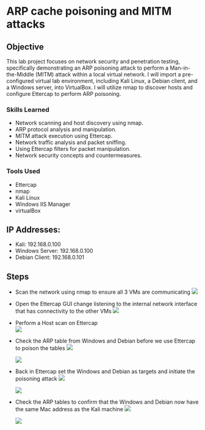 # ARP cache poisoning and MITM attacks

## Objective

This lab project focuses on network security and penetration testing, specifically demonstrating an ARP poisoning attack to perform a Man-in-the-Middle (MITM) attack within a local virtual network. I will import a pre-configured virtual lab environment, including Kali Linux, a Debian client, and a Windows server, into VirtualBox. I will utilize nmap to discover hosts and configure Ettercap to perform ARP poisoning.

### Skills Learned

- Network scanning and host discovery using nmap.
- ARP protocol analysis and manipulation.
- MITM attack execution using Ettercap.
- Network traffic analysis and packet sniffing.
- Using Ettercap filters for packet manipulation.
- Network security concepts and countermeasures.

### Tools Used

- Ettercap
- nmap
- Kali Linux
- Windows IIS Manager
- virtualBox


## IP Addresses:
- Kali: 192.168.0.100
- Windows Server: 192.168.0.100
- Debian Client: 192.168.0.101
  
## Steps
- Scan the network using nmap to ensure all 3 VMs are communicating
  <img src="https://i.postimg.cc/hjpHcV3V/Picture1.png" />

- Open the Ettercap GUI change listening to the internal network interface that has connectivity to the other VMs
  <img src="https://i.postimg.cc/RVCRMXGK/Picture2.png" />

- Perform a Host scan on Ettercap
  <br>
  <img src="https://i.postimg.cc/MZm52h0z/Picture3.png" />

- Check the ARP table from Windows and Debian before we use Ettercap to poison the tables
  <img src="https://i.postimg.cc/fLBV5jXQ/Picture4.png" />
  
  <img src="https://i.postimg.cc/Y9p41yvx/Picture5.png" />

- Back in Ettercap set the Windows and Debian as targets and initiate the poisoning attack
  <img src="https://i.postimg.cc/jjYvrK1d/Picture6.png" />
  
  <img src="https://i.postimg.cc/KzZNRfF6/Picture7.png" />
  
- Check the ARP tables to confirm that the Windows and Debian now have the same Mac address as the Kali machine
  <img src="https://i.postimg.cc/bwtLMd3B/Picture8.png" />

  <img src="https://i.postimg.cc/SKLdS30L/Picture9.png" />

